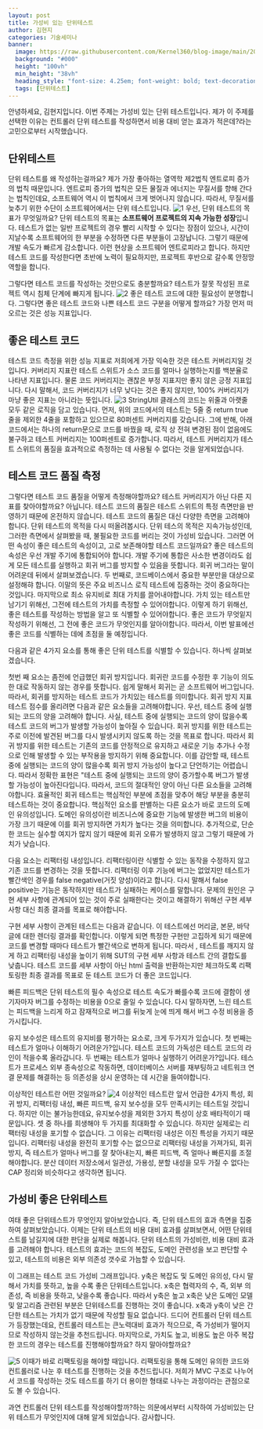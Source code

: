 ```yaml
---
layout: post  
title: 가성비 있는 단위테스트
author: 김현지
categories: 기술세미나
banner:
  image: https://raw.githubusercontent.com/Kernel360/blog-image/main/2024/0220/costEffective.jpg
  background: "#000"
  height: "100vh"
  min_height: "38vh"
  heading_style: "font-size: 4.25em; font-weight: bold; text-decoration: underline"
  tags: [단위테스트]
---
```


안녕하세요, 김현지입니다. 이번 주제는 가성비 있는 단위 테스트입니다.
제가 이 주제를 선택한 이유는 컨트롤러 단위 테스트를 작성하면서 비용 대비 얻는 효과가 적은데?라는 고민으로부터 시작했습니다.

## 단위테스트
단위 테스트를 왜 작성하는걸까요?
제가 가장 좋아하는 열역학 제2법칙 엔트로피 증가의 법칙 때문입니다.
엔트로피 증가의 법칙은 모든 물질과 에너지는 무질서를 향해 간다는 법칙인데요,
소프트웨어 역시 이 법칙에서 크게 벗어나지 않습니다.
따라서, 무질서를 늦추기 위한 수단이 소프트웨어에서는 단위 테스트입니다.
![1](https://raw.githubusercontent.com/Kernel360/blog-image/main/2024/0220/entropy.jpg)
우선, 단위 테스트의 목표가 무엇일까요?
단위 테스트의 목표는 **소프트웨어 프로젝트의 지속 가능한 성장**입니다.
테스트가 없는 일반 프로젝트의  경우 빨리 시작할 수 있다는 장점이 있으나,
시간이 지날수록 소프트웨어의 한 부분을 수정하면 다른 부분들이 고장납니다.
그렇기 때문에 개발 속도가 빠르게 감소합니다.
이런 현상을 소프트웨어 엔트로피라고 합니다.
하지만 테스트 코드를 작성한다면 초반에 노력이 필요하지만,
프로젝트 후반으로 갈수록 안정망 역할을 합니다.

그렇다면 테스트 코드를 작성하는 것만으로도 충분할까요?
테스트가 잘못 작성된 프로젝트 역시 침체 단계에 빠지게 됩니다.
![2](https://raw.githubusercontent.com/Kernel360/blog-image/main/2024/0220/sustainableGrowth.png)
좋은 테스트 코드에 대한 필요성이 분명합니다.
그렇다면 좋은 테스트 코드와 나쁜 테스트 코드 구분을 어떻게 할까요?
가장 먼저 떠오르는 것은 성능 지표입니다.

## 좋은 테스트 코드
테스트 코드 측정을 위한 성능 지표로 저희에게 가장 익숙한 것은 테스트 커버리지일 것입니다.
커버리지 지표란 테스트 스위트가 소스 코드를 얼마나 실행하는지를 백분율로 나타낸 지표입니다.
물론 코드 커버리지는 괜찮은 부정 지표지만 좋지 않은 긍정 지표입니다.
다시 말해서, 코드 커버리지가 너무 낮다는 것은 좋지 않지만,
100% 커버리지가 마냥 좋은 지표는 아니라는 뜻입니다.
![3](https://raw.githubusercontent.com/Kernel360/blog-image/main/2024/0220/coverage.png)
StringUtil 클래스의 코드는 위줄과 아랫줄 모두 같은 로직을 담고 있습니다.
먼저, 위의 코드에서의 테스트는 5줄 중 return true 줄을 제외한 4줄을 포함하고 있으므로 80퍼센트 커버리지를 갖습니다.
그에 반해, 아래 코드에서는 하나의 return문으로 코드를 바꿨을 때, 로직 상 전혀 변경된 점이 없음에도 불구하고 테스트 커버리지는 100퍼센트로 증가합니다.
따라서, 테스트 커버리지가 테스트 스위트의 품질을 효과적으로 측정하는 데 사용될 수 없다는 것을 알게되었습니다.

## 테스트 코드 품질 측정
그렇다면 테스트 코드 품질을 어떻게 측정해야할까요?
테스트 커버리지가 아닌 다른 지표를 찾아야할까요?
아닙니다.
테스트 코드의 품질은 테스트 스위트의 특정 측면만을 반영하기 때문에 온전하지 않습니다.
테스트 코드의 품질은 대신 다양한 측면을 고려해야합니다.
단위 테스트의 목적을 다시 떠올려봅시다. 단위 테스의 목적은 지속가능성인데,
그러한 측면에서 살펴봤을 때, 불필요한 코드를 버리는 것이 가성비 있습니다.
그러면 어떤 속성이 좋은 테스트의 속성이고, 고로 보존해야할 테스트 코드일까요?
좋은 테스트의 속성은 우선 개발 주기에 통합되어야 합니다. 개발 주기에 통합은
사소한 변경이라도 쉽게 모든 테스트를 실행하고 회귀 버그를 방지할 수 있음을 뜻합니다.
회귀 버그라는 말이 어려운데 뒤에서 살펴보겠습니다.
두 번째로, 코드베이스에서 중요한 부분만을 대상으로 설정해햐 합니다.
이말의 뜻은 주요 비즈니스 로직 테스트에 집중하는 것이 중요하다는 것입니다.
마지막으로 최소 유지비로 최대 가치를 끌어내야합니다.
가치 있는 테스트만 남기기 위해선, 그전에 테스트의 가치를 측정할 수 있어야합니다.
이렇게 하기 위해선, 좋은 테스트를 작성하는 방법을 알고 또 식별할 수 있어야합니다.
좋은 코드가 무엇잍지 작성하기 위해선, 그 전에 좋은 코드가 무엇인지를 알아야합니다.
따라서, 이번 발표에선 좋은 코드를 식별하는 데에 초점을 둘 예정입니다.

다음과 같은 4가지 요소를 통해 좋은 단위 테스트를 식별할 수 있습니다.
하나씩 살펴보겠습니다.

첫번 째 요소는 좀전에 언급했던 회귀 방지입니다.
회귀란 코드를 수정한 후 기능이 의도한 대로 작동하지 않는 경우를 뜻합니다.
쉽게 말해서 회귀는 곧 소프트웨어 버그입니다.
따라서, 회귀를 방지하는 테스트 코드가 가치있는 테스트를 의미합니다.
회귀 방지 지표 테스트 점수를 올리려면 다음과 같은 요소들을 고려해야합니다.
우선, 테스트 중에 실행되는 코드의 양을 고려해야 합니다.
사실, 테스트 중에 실행되는 코드의 양이 많을수록 테스트 코드의 버그가 발생할 가능성이 높아질 수 있습니다.
회귀 방지를 위한 테스트는 주로 이전에 발견된 버그를 다시 발생시키지 않도록 하는 것을 목표로 합니다.
따라서 회귀 방지를 위한 테스트는 기존의 코드를 안정적으로 유지하고 새로운 기능 추가나 수정으로 인해 발생할 수 있는 부작용을 방지하기 위해 중요합니다.
이를 감안할 때, 테스트 중에 실행되는 코드의 양이 많을수록 회귀 방지 가능성이 높다고 단언하기는 어렵습니다.
따라서 정확한 표현은 "테스트 중에 실행되는 코드의 양이 증가할수록 버그가 발생할 가능성이 높아진다입니다.
따라서, 코드의 절대적인 양이 아닌 다른 요소들을 고려해야합니다.
효율적인 회귀 테스트는 핵심적인 부분에 초점을 맞추어 해당 부분을 충분히 테스트하는 것이 중요합니다.
핵심적인 요소를 판별하는 다른 요소가 바로 코드의 도메인 유의성입니다.
도메인 유의성이란 비즈니스에 중요한 기능에 발생한 버그의 비용이 가장 크기 때문에 이를 회귀 방지하면 가치가 높다는 것을 의미합니다.
추가적으로, 단순한 코드는 실수할 여지가 많지 않기 때문에 회귀 오류가 발생하지 않고 그렇기 때문에 가치가 낮습니다.

다음 요소는 리팩터링 내성입니다.
리팩터링이란 식별할 수 있는 동작을 수정하지 않고 기존 코드를 변경하는 것을 뜻합니다.
리팩터링 이후 기능에 버그는 없었지만 테스트가 빨간색인 경우를 false negative(거짓 양성)이라고 합니다.
다시 말해서 false positive는 기능은 동작하지만 테스트가 실패하는 케이스를 말합니다.
문제의 원인은 구현 세부 사항에 관계되어 있는 것이 주로 실패한다는 것이고
해결하기 위해선 구현 세부 사항 대신 최종 결과를 목표로 해야합니다.

구현 세부 사항이 관계된 테스트는 다음과 같습니다. 이 테스트에선 머리글, 본문, 바닥글에 대한 렌더링 결과를 확인합니다.
이렇게 되면 특정한 구현만 고집하게 되기 때문에 코드를 변경할 때마다 테스트가 빨간색으로 변하게 됩니다.
따라서 , 테스트를 깨지지 않게 하고 리팩터링 내성을 높이기 위해 SUT의 구현 세부 사항과 테스트 간의 결합도를 낮춥니다.
테스트 코드를 세부 사항이 아닌 html 출력을 반환하는지만 체크하도록 리팩토링한 최종 결과를 목표로 둔 테스트 코드가 더 좋은 코드입니다.

빠른 피드백은 단위 테스트의 필수 속성으로 테스트 속도가 빠를수록 코드에 결함이 생기자마자 버그를 수정하는 비용을 0으로 줄일 수 있습니다. 다시 말하자면, 느린 테스트는 피드백을 느리게 하고 잠재적으로 버그를 뒤늦게 눈에 띄게 해서 버그 수정 비용을 증가시킵니다.

유지 보수성은 테스트의 유지비를 평가하는 요소로, 크게 두가지가 있습니다.
첫 번째는 테스트가 얼마나 이해하기 어려운가?입니다.
테스트 코드의 가독성은 테스트 코드의 라인이 적을수록 올라갑니다.
두 번째는 테스트가 얼마나 실행하기 어려운가?입니다.
테스트가 프로세스 외부 종속성으로 작동하면, 데이터베이스 서버를 재부팅하고 네트워크 연결 문제를 해결하는 등 의존성을 상시 운영하는 데 시간을 들여야합니다.

이상적인 테스트란 어떤 것일까요?
![4](https://raw.githubusercontent.com/Kernel360/blog-image/main/2024/0220/idealTest.png)
이상적인 테스트란 앞서 언급한 4가지 특성, 회귀 방지, 리팩터링 내성, 빠른 피드백, 유지 보수성을 모두 만족시키는 테스트일 것입니다.
하지만 이는 불가능한데요, 유지보수성을 제외한 3가지 특성이 상호 배타적이기 때문입니다.
셋 중 하나를 희생해야 두 가지를 최대화할 수 있습니다.
하지만 실제로는 리팩터링 내성을 포기할 수 없습니다.
그 이유는 리팩터링 내성은 이진 특성을 가지기 때문입니다.
리팩터링 내성을 완전히 포기할 수는 없으므로 리팩터링 내성을 가져가되,
회귀 방지, 즉 테스트가 얼마나 버그를 잘 찾아내는지, 빠른 피드백, 즉 얼마나 빠른지를 조절해야합니다.
분산 데이터 저장소에서 일관성, 가용성, 분할 내성을 모두 가질 수 없다는 CAP 정리와 비슷하다고 생각하면 됩니다.

## 가성비 좋은 단위테스트
여태 좋은 단위테스트가 무엇인지 알아보았습니다.
즉, 단위 테스트의 효과 측면을 집중하여 살펴보았습니다.
이제는 단위 테스트의 비용 대비 효과를 살펴보면서, 어떤 단위테스트를 남길지에 대한 판단을 실제로 해봅니다.
단위 테스트의 가성비란, 비용 대비 효과를 고려해야 합니다.
테스트의 효과는 코드의 복잡도, 도메인 관련성을 보고 판단할 수 있고,
테스트의 비용은 외부 의존성 갯수로 가늠할 수 있습니다.

이 그래프는 테스트 코드 가성비 그래프입니다.
y축은 복잡도 및 도메인 유의성, 다시 말해서 가치를 뜻하고, 높을 수록 좋은 단위테스트입니다.
x축은 협력자의 수, 즉, 외부 의존성, 즉 비용을 뜻하고, 낮을수록 좋습니다.
따라서 y축은 높고 x축은 낮은 도메인 모델 및 알고리즘 관련된 부분은 단위테스트를 진행하는 것이 좋습니다.
x축과 y축이 낮은 간단한 테스트는 가치가 없기 때문에 작성할 필요 없습니다.
드디어 컨트롤러 단위 테스트가 등장했는데요, 컨트롤러 테스트는 큰노력대비 효과가 적으므로, 즉 가성비가 떨어지므로 작성하지 않는것을 추천드립니다.
마지막으로, 가치도 높고, 비용도 높은 아주 복잡한 코드의 경우는 테스트를 진행해야할까요? 하지 말아야할까요?

![5](https://raw.githubusercontent.com/Kernel360/blog-image/main/2024/0220/refactoring.png)
이때가 바로 리팩토링을 해야할 때입니다.
리팩토링을 통해 도메인 유의한 코드와 컨트롤러로 나눈 후 테스트를 진행하는 것을 추천드립니다.
저희가 MVC 구조로 나누어서 코드를 작성하는 것도 테스트를 하기 더 용이한 형태로 나누는 과정이라는 관점으로도 볼 수 있습니다.

과연 컨트롤러 단위 테스트를 작성해야할까?하는 의문에서부터 시작하여
가성비있는 단위 테스트가 무엇인지에 대해 알게 되었습니다. 감사합니다.
